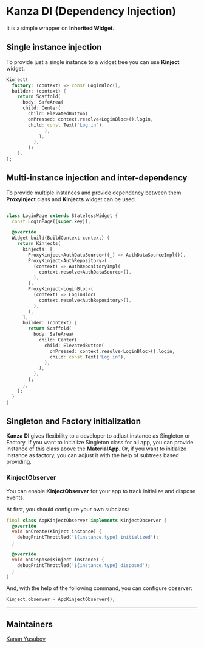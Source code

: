 # Kanza DI (Dependency Injection)

It is a simple wrapper on **Inherited Widget**. 

## Single instance injection

To provide just a single instance to a widget tree
you can use **Kinject** widget.

```dart
Kinject(
  factory: (context) => const LoginBloc(),
  builder: (context) {
    return Scaffold(
      body: SafeArea(
      child: Center(
        child: ElevatedButton(
        onPressed: context.resolve<LoginBloc>().login,
        child: const Text('Log in'),
              ),
            ),
          ),
        );
    },
);
```

## Multi-instance injection and inter-dependency

To provide multiple instances and provide dependency between them
**ProxyInject** class and **Kinjects** widget can be used.

```dart

class LoginPage extends StatelessWidget {
  const LoginPage({super.key});

  @override
  Widget build(BuildContext context) {
    return Kinjects(
      kinjects: [
        ProxyKinject<AuthDataSource>((_) => AuthDataSourceImpl()),
        ProxyKinject<AuthRepository>(
          (context) => AuthRepositoryImpl(
            context.resolve<AuthDataSource>(),
          ),
        ),
        ProxyKinject<LoginBloc>(
          (context) => LoginBloc(
            context.resolve<AuthRepository>(),
          ),
        ),
      ],
      builder: (context) {
        return Scaffold(
          body: SafeArea(
            child: Center(
              child: ElevatedButton(
                onPressed: context.resolve<LoginBloc>().login,
                child: const Text('Log in'),
              ),
            ),
          ),
        );
      },
    );
  }
}
```

## Singleton and Factory initialization

**Kanza DI** gives flexibility to a developer to adjust instance as Singleton or Factory.
If you want to initialize Singleton class for all app, you can provide instance of this class above the 
**MaterialApp**. Or, if you want to initialize instance as factory, you can adjust it with the help of
subtrees based providing.

### KinjectObserver

You can enable **KinjectObserver** for your app to track initialize and dispose events.

At first, you should configure your own subclass:

```dart
final class AppKinjectObserver implements KinjectObserver {
  @override
  void onCreate(Kinject instance) {
    debugPrintThrottled('${instance.type} initialized');
  }

  @override
  void onDispose(Kinject instance) {
    debugPrintThrottled('${instance.type} disposed');
  }
}
```

And, with the help of the following command, you can configure observer:

```dart
Kinject.observer = AppKinjectObserver();
```

---

## Maintainers

[Kanan Yusubov](https://www.linkedin.com/in/thisisyusub/)
